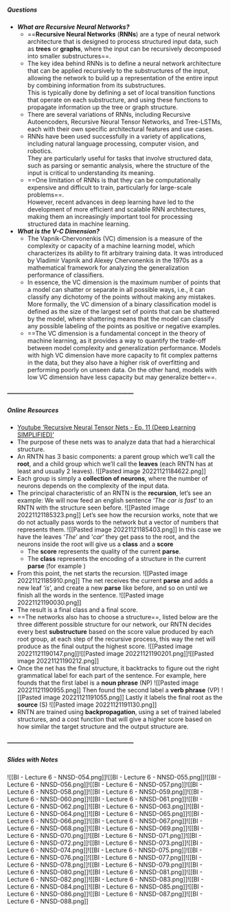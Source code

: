 ##### Questions
- ***What are Recursive Neural Networks?***
	- ==**Recursive Neural Networks** (**RNNs**) are a type of neural network architecture that is designed to process structured input data, such as **trees** or **graphs**, where the input can be recursively decomposed into smaller substructures==.
	- The key idea behind RNNs is to define a neural network architecture that can be applied recursively to the substructures of the input, allowing the network to build up a representation of the entire input by combining information from its substructures. <br>This is typically done by defining a set of local transition functions that operate on each substructure, and using these functions to propagate information up the tree or graph structure.
	- There are several variations of RNNs, including Recursive Autoencoders, Recursive Neural Tensor Networks, and Tree-LSTMs, each with their own specific architectural features and use cases.
	- RNNs have been used successfully in a variety of applications, including natural language processing, computer vision, and robotics. <br>They are particularly useful for tasks that involve structured data, such as parsing or semantic analysis, where the structure of the input is critical to understanding its meaning.
	- ==One limitation of RNNs is that they can be computationally expensive and difficult to train, particularly for large-scale problems==. <br>However, recent advances in deep learning have led to the development of more efficient and scalable RNN architectures, making them an increasingly important tool for processing structured data in machine learning.
- ***What is the V-C Dimension?***
	- The Vapnik-Chervonenkis (VC) dimension is a measure of the complexity or capacity of a machine learning model, which characterizes its ability to fit arbitrary training data. It was introduced by Vladimir Vapnik and Alexey Chervonenkis in the 1970s as a mathematical framework for analyzing the generalization performance of classifiers. 
	- In essence, the VC dimension is the maximum number of points that a model can shatter or separate in all possible ways, i.e., it can classify any dichotomy of the points without making any mistakes. More formally, the VC dimension of a binary classification model is defined as the size of the largest set of points that can be shattered by the model, where shattering means that the model can classify any possible labeling of the points as positive or negative examples.
	- ==The VC dimension is a fundamental concept in the theory of machine learning, as it provides a way to quantify the trade-off between model complexity and generalization performance. Models with high VC dimension have more capacity to fit complex patterns in the data, but they also have a higher risk of overfitting and performing poorly on unseen data. On the other hand, models with low VC dimension have less capacity but may generalize better==.
##### —————————————————————
##### Online Resources
- [Youtube ‘Recursive Neural Tensor Nets - Ep. 11 (Deep Learning SIMPLIFIED)’](https://www.youtube.com/watch?v=wp1bgd8reDk)
- The purpose of these nets was to analyze data that had a hierarchical structure.
- An RNTN has 3 basic components: a parent group which we’ll call the **root**, and a child group which we’ll call the **leaves** (each RNTN has at least and usually 2 leaves). 
	![[Pasted image 20221121184622.png]]
- Each group is simply a **collection of neurons**, where the number of neurons depends on the complexity of the input data.
-  The principal characteristic of an RNTN is the **recursion**, let’s see an example:
	We will now feed an english sentence ‘*The car is fast*’ to an RNTN with the structure seen before. 
	![[Pasted image 20221121185323.png]]
	Let’s see how the recursion works, note that we do not actually pass words to the network but a vector of numbers that represents them. 
	![[Pasted image 20221121185403.png]]
	In this case we have the leaves ‘*The*’ and ‘*car*’ they get pass to the root, and the neurons inside the root will give us a **class** and a **score**
	- The **score** represents the quality of the current **parse**.
	- The **class** represents the encoding of a structure in the current **parse** (for example )
- From this point, the net starts the recursion.
	![[Pasted image 20221121185910.png]]
	The net receives the current **parse** and adds a new leaf ‘*is*’, and create a new **parse** like before, and so on until we finish all the words in the sentence.
	![[Pasted image 20221121190030.png]]
- The result is a final class and a final score.
- ==The networks also has to choose a structure==, listed below are the three different possible structure for our network, our RNTN decides every best **substructure** based on the score value produced by each root group, at each step of the recursive process, this way the net will produce as the final output the highest score.
	![[Pasted image 20221121190147.png]]![[Pasted image 20221121190201.png]]![[Pasted image 20221121190212.png]]
- Once the net has the final structure, it backtracks to figure out the right grammatical label for each part of the sentence.
  For example, here founds that the first label is a **noun phrase** (NP)
  ![[Pasted image 20221121190955.png]]
  Then found the second label a **verb phrase** (VP)
  ![[Pasted image 20221121191055.png]]
  Lastly it labels the final root as the **source** (S)
  ![[Pasted image 20221121191130.png]]
- RNTN are trained using **backpropagation**, using a set of trained labeled structures, and a cost function that will give a higher score based on how similar the target structure and the output structure are.
##### —————————————————————
##### Slides with Notes
![[BI - Lecture 6 - NNSD-054.png]]![[BI - Lecture 6 - NNSD-055.png]]![[BI - Lecture 6 - NNSD-056.png]]![[BI - Lecture 6 - NNSD-057.png]]![[BI - Lecture 6 - NNSD-058.png]]![[BI - Lecture 6 - NNSD-059.png]]![[BI - Lecture 6 - NNSD-060.png]]![[BI - Lecture 6 - NNSD-061.png]]![[BI - Lecture 6 - NNSD-062.png]]![[BI - Lecture 6 - NNSD-063.png]]![[BI - Lecture 6 - NNSD-064.png]]![[BI - Lecture 6 - NNSD-065.png]]![[BI - Lecture 6 - NNSD-066.png]]![[BI - Lecture 6 - NNSD-067.png]]![[BI - Lecture 6 - NNSD-068.png]]![[BI - Lecture 6 - NNSD-069.png]]![[BI - Lecture 6 - NNSD-070.png]]![[BI - Lecture 6 - NNSD-071.png]]![[BI - Lecture 6 - NNSD-072.png]]![[BI - Lecture 6 - NNSD-073.png]]![[BI - Lecture 6 - NNSD-074.png]]![[BI - Lecture 6 - NNSD-075.png]]![[BI - Lecture 6 - NNSD-076.png]]![[BI - Lecture 6 - NNSD-077.png]]![[BI - Lecture 6 - NNSD-078.png]]![[BI - Lecture 6 - NNSD-079.png]]![[BI - Lecture 6 - NNSD-080.png]]![[BI - Lecture 6 - NNSD-081.png]]![[BI - Lecture 6 - NNSD-082.png]]![[BI - Lecture 6 - NNSD-083.png]]![[BI - Lecture 6 - NNSD-084.png]]![[BI - Lecture 6 - NNSD-085.png]]![[BI - Lecture 6 - NNSD-086.png]]![[BI - Lecture 6 - NNSD-087.png]]![[BI - Lecture 6 - NNSD-088.png]]